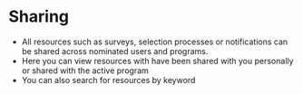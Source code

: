 # Sharing
- All resources such as surveys, selection processes or notifications can be shared across nominated users and programs. 
- Here you can view resources with have been shared with you personally or shared with the active program
- You can also search for resources by keyword